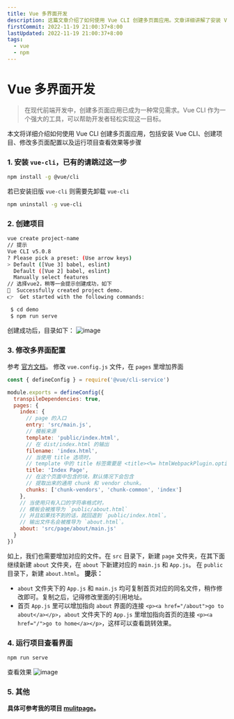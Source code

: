 ```yaml
---
title: Vue 多界面开发
description: 这篇文章介绍了如何使用 Vue CLI 创建多页面应用。文章详细讲解了安装 Vue CLI、创建项目、修改多页面配置、运行项目查看效果等步骤，并提供了相应的代码示例和配置文件修改方法。
firstCommit: 2022-11-19 21:00:37+8:00
lastUpdated: 2022-11-19 21:00:37+8:00
tags:
  - vue
  - npm
---
```


# Vue 多界面开发

>在现代前端开发中，创建多页面应用已成为一种常见需求。Vue CLI 作为一个强大的工具，可以帮助开发者轻松实现这一目标。

本文将详细介绍如何使用 Vue CLI 创建多页面应用，包括安装 Vue CLI、创建项目、修改多页面配置以及运行项目查看效果等步骤

### 1. 安装 `vue-cli`，已有的请跳过这一步

```bash
npm install -g @vue/cli
```

若已安装旧版 `vue-cli` 则需要先卸载 `vue-cli`

```bash
npm uninstall -g vue-cli
```

### 2. 创建项目

```bash
vue create project-name
// 提示
Vue CLI v5.0.8
? Please pick a preset: (Use arrow keys)
> Default ([Vue 3] babel, eslint)
  Default ([Vue 2] babel, eslint)
  Manually select features
// 选择vue2，稍等一会提示创建成功，如下
🎉  Successfully created project demo.
👉  Get started with the following commands:

 $ cd demo
 $ npm run serve
```

创建成功后，目录如下：
![image](https://www.helloimg.com/i/2024/12/31/6773c4341985d.jpg)

### 3. 修改多界面配置

参考 [官方文档](https://cli.vuejs.org/zh/config/#pages)。
修改 `vue.config.js` 文件，在 `pages` 里增加界面

```js
const { defineConfig } = require('@vue/cli-service')

module.exports = defineConfig({
  transpileDependencies: true,
  pages: {
    index: {
      // page 的入口
      entry: 'src/main.js',
      // 模板来源
      template: 'public/index.html',
      // 在 dist/index.html 的输出
      filename: 'index.html',
      // 当使用 title 选项时，
      // template 中的 title 标签需要是 <title><%= htmlWebpackPlugin.options.title %></title>
      title: 'Index Page',
      // 在这个页面中包含的块，默认情况下会包含
      // 提取出来的通用 chunk 和 vendor chunk。
      chunks: ['chunk-vendors', 'chunk-common', 'index']
    },
    // 当使用只有入口的字符串格式时，
    // 模板会被推导为 `public/about.html`
    // 并且如果找不到的话，就回退到 `public/index.html`。
    // 输出文件名会被推导为 `about.html`。
    about: 'src/page/about/main.js'
  }
})
```

如上，我们也需要增加对应的文件。在 `src` 目录下，新建 `page` 文件夹，在其下面继续新建 `about` 文件夹，在 `about` 下新建对应的 `main.js` 和 `App.js`。
在 `public` 目录下，新建 `about.html`。
**提示：**

- `about` 文件夹下的 `App.js` 和 `main.js` 均可复制首页对应的同名文件，稍作修改即可。复制之后，记得修改里面的引用地址。
- 首页 `App.js` 里可以增加指向 `about` 界面的连接 `<p><a href="/about">go to about</a></p>`，`about` 文件夹下的 `App.js` 里增加指向首页的连接 `<p><a href="/">go to home</a></p>`，这样可以查看跳转效果。

### 4. 运行项目查看界面

```bash
npm run serve
```

查看效果
![image](https://www.helloimg.com/i/2024/12/31/6773c4335a528.gif)

### 5. 其他

**具体可参考我的项目 [mulitpage](https://github.com/weizwz/mulitpage)。**
